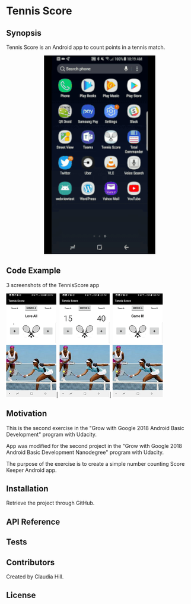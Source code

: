 # Tennis Score

## Synopsis

Tennis Score is an Android app to count points in a tennis match.

<p align="center">
 <kbd><img width="300" height="533" src="readme_assets/tennis_animated.gif"></kbd>
</p>

## Code Example

3 screenshots of the TennisScore app

![Beginning Screen](https://github.com/hillc255/TennisScore/blob/master/app/src/main/res/drawable/readme1.png)|
![Tennis score in progress](https://github.com/hillc255/TennisScore/blob/master/app/src/main/res/drawable/readme2.png)|
![Tennis score game](https://github.com/hillc255/TennisScore/blob/master/app/src/main/res/drawable/readme3.png)

## Motivation

This is the second exercise in the "Grow with Google 2018 Android Basic Development" program with Udacity. 

App was modified for the second project in the "Grow with Google 2018 Android Basic Development Nanodegree" program with Udacity.  

The purpose of the exercise is to create a simple number counting Score Keeper Android app.

## Installation

Retrieve the project through GitHub.

## API Reference

## Tests

## Contributors

Created by Claudia Hill.

## License
